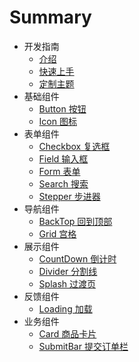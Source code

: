 # Summary

* 开发指南
    * [介绍](README.md)
    * [快速上手](guide/quickstart.md)
    * [定制主题](guide/theme-custom.md)
* 基础组件
    * [Button 按钮](basic/button.md)
    * [Icon 图标](basic/icon.md)
* 表单组件
    * [Checkbox 复选框](form/checkbox.md)
    * [Field 输入框](form/field.md)
    * [Form 表单](form/form.md)
    * [Search 搜索](form/search.md)
    * [Stepper 步进器](form/stepper.md)
* 导航组件
    * [BackTop 回到顶部](navigation/backtop.md)
    * [Grid 宫格](navigation/grid.md)
* 展示组件
    * [CountDown 倒计时](display/countdown.md)
    * [Divider 分割线](display/divider.md)
    * [Splash 过渡页](display/splash.md)
* 反馈组件
    * [Loading 加载](feedback/loading.md)
* 业务组件
    * [Card 商品卡片](business/card.md)
    * [SubmitBar 提交订单栏](business/submitbar.md)

